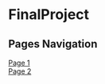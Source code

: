 # FinalProject

Pages Navigation
---

[Page 1](https://github.com/YousifAlSaeed/FinalProject/blob/master/Page1.md)  
[Page 2](https://github.com/YousifAlSaeed/FinalProject/blob/master/Page2.md)
